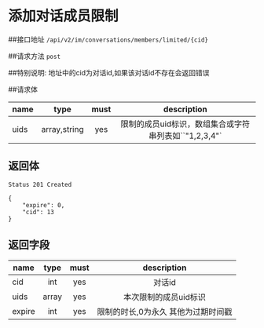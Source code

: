 # 添加对话成员限制

##接口地址
`/api/v2/im/conversations/members/limited/{cid}`

##请求方法
`post `

##特别说明:
地址中的cid为对话id,如果该对话id不存在会返回错误

##请求体

| name     | type     | must     | description |
|----------|:--------:|:--------:|:--------:|
|uids	| array,string|yes	  | 限制的成员uid标识，数组集合或字符串列表如``"1,2,3,4"`|

## 返回体
```
Status 201 Created
```

```json5
{
    "expire": 0,
    "cid": 13
}
```
## 返回字段
| name     | type     | must     | description |
|----------|:--------:|:--------:|:--------:|
|cid		|int		|yes		|对话id|
|uids		|array	   | yes		 |本次限制的成员uid标识|
|expire		|int		|yes		| 限制的时长,0为永久  其他为过期时间戳|

